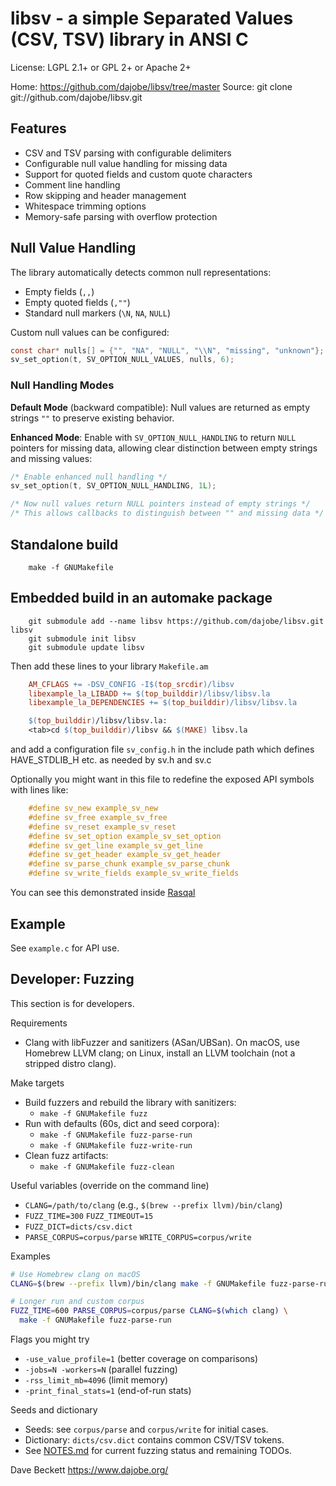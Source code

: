 libsv - a simple Separated Values (CSV, TSV) library in ANSI C
===============================================================

License: LGPL 2.1+ or GPL 2+ or Apache 2+

Home: <https://github.com/dajobe/libsv/tree/master>
Source: git clone git://github.com/dajobe/libsv.git

Features
--------

* CSV and TSV parsing with configurable delimiters
* Configurable null value handling for missing data
* Support for quoted fields and custom quote characters
* Comment line handling
* Row skipping and header management
* Whitespace trimming options
* Memory-safe parsing with overflow protection

## Null Value Handling

The library automatically detects common null representations:
* Empty fields (`,,`)
* Empty quoted fields (`,""`)
* Standard null markers (`\N`, `NA`, `NULL`)

Custom null values can be configured:
```c
const char* nulls[] = {"", "NA", "NULL", "\\N", "missing", "unknown"};
sv_set_option(t, SV_OPTION_NULL_VALUES, nulls, 6);
```

### Null Handling Modes

**Default Mode** (backward compatible): Null values are returned as empty strings `""` to preserve existing behavior.

**Enhanced Mode**: Enable with `SV_OPTION_NULL_HANDLING` to return `NULL` pointers for missing data, allowing clear distinction between empty strings and missing values:

```c
/* Enable enhanced null handling */
sv_set_option(t, SV_OPTION_NULL_HANDLING, 1L);

/* Now null values return NULL pointers instead of empty strings */
/* This allows callbacks to distinguish between "" and missing data */
```

Standalone build
----------------

```shell
    make -f GNUMakefile
```

Embedded build in an automake package
-------------------------------------

``` shell
    git submodule add --name libsv https://github.com/dajobe/libsv.git libsv
    git submodule init libsv
    git submodule update libsv
```

Then add these lines to your library `Makefile.am`

``` Makefile
    AM_CFLAGS += -DSV_CONFIG -I$(top_srcdir)/libsv
    libexample_la_LIBADD += $(top_builddir)/libsv/libsv.la
    libexample_la_DEPENDENCIES += $(top_builddir)/libsv/libsv.la

    $(top_builddir)/libsv/libsv.la:
    <tab>cd $(top_builddir)/libsv && $(MAKE) libsv.la
```

and add a configuration file `sv_config.h` in the include path which
defines HAVE_STDLIB_H etc. as needed by sv.h and sv.c

Optionally you might want in this file to redefine the exposed API
symbols with lines like:

``` c
    #define sv_new example_sv_new
    #define sv_free example_sv_free
    #define sv_reset example_sv_reset
    #define sv_set_option example_sv_set_option
    #define sv_get_line example_sv_get_line
    #define sv_get_header example_sv_get_header
    #define sv_parse_chunk example_sv_parse_chunk
    #define sv_write_fields example_sv_write_fields
```

You can see this demonstrated inside [Rasqal](https://github.com/dajobe/rasqal)

Example
-------

See `example.c` for API use.

Developer: Fuzzing
------------------

This section is for developers.

Requirements
- Clang with libFuzzer and sanitizers (ASan/UBSan). On macOS, use Homebrew LLVM clang; on Linux, install an LLVM toolchain (not a stripped distro clang).

Make targets
- Build fuzzers and rebuild the library with sanitizers:
  - `make -f GNUMakefile fuzz`
- Run with defaults (60s, dict and seed corpora):
  - `make -f GNUMakefile fuzz-parse-run`
  - `make -f GNUMakefile fuzz-write-run`
- Clean fuzz artifacts:
  - `make -f GNUMakefile fuzz-clean`

Useful variables (override on the command line)
- `CLANG=/path/to/clang` (e.g., `$(brew --prefix llvm)/bin/clang`)
- `FUZZ_TIME=300` `FUZZ_TIMEOUT=15`
- `FUZZ_DICT=dicts/csv.dict`
- `PARSE_CORPUS=corpus/parse` `WRITE_CORPUS=corpus/write`

Examples
```sh
# Use Homebrew clang on macOS
CLANG=$(brew --prefix llvm)/bin/clang make -f GNUMakefile fuzz-parse-run

# Longer run and custom corpus
FUZZ_TIME=600 PARSE_CORPUS=corpus/parse CLANG=$(which clang) \
  make -f GNUMakefile fuzz-parse-run
```

Flags you might try
- `-use_value_profile=1` (better coverage on comparisons)
- `-jobs=N -workers=N` (parallel fuzzing)
- `-rss_limit_mb=4096` (limit memory)
- `-print_final_stats=1` (end-of-run stats)

Seeds and dictionary
- Seeds: see `corpus/parse` and `corpus/write` for initial cases.
- Dictionary: `dicts/csv.dict` contains common CSV/TSV tokens.
- See [NOTES.md](file:///Users/dajobe/dev/redland/libsv/NOTES.md) for current fuzzing status and remaining TODOs.

Dave Beckett
 <https://www.dajobe.org/>

